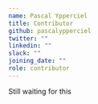 ```yaml
---
name: Pascal Ypperciel
title: Contributor
github: pascalypperciel
twitter: ""
linkedin: ""
slack: ""
joining_date: ""
role: contributor
---
```


Still waiting for this
